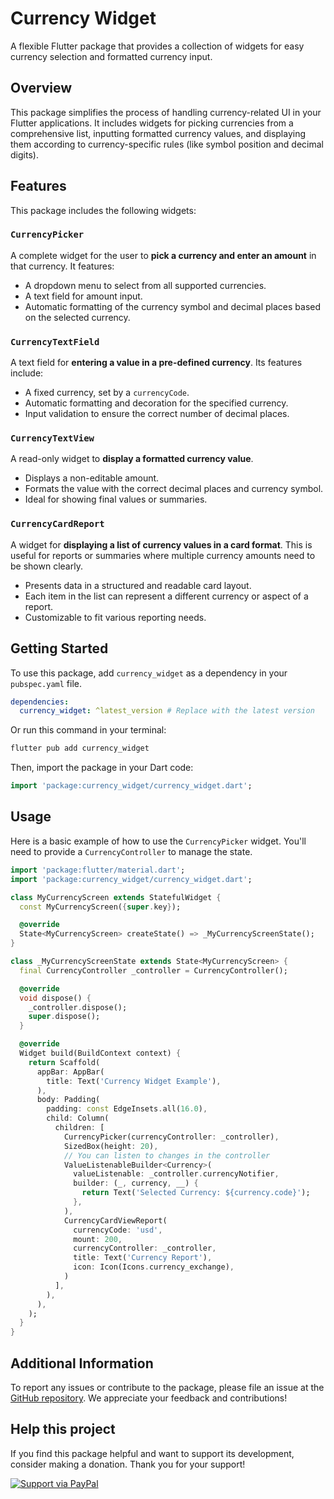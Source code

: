# Currency Widget

A flexible Flutter package that provides a collection of widgets for easy currency selection and formatted currency input.

## Overview

This package simplifies the process of handling currency-related UI in your Flutter applications. It includes widgets for picking currencies from a comprehensive list, inputting formatted currency values, and displaying them according to currency-specific rules (like symbol position and decimal digits).

## Features

This package includes the following widgets:

### `CurrencyPicker`
A complete widget for the user to **pick a currency and enter an amount** in that currency. It features:
*   A dropdown menu to select from all supported currencies.
*   A text field for amount input.
*   Automatic formatting of the currency symbol and decimal places based on the selected currency.

### `CurrencyTextField`
A text field for **entering a value in a pre-defined currency**. Its features include:
*   A fixed currency, set by a `currencyCode`.
*   Automatic formatting and decoration for the specified currency.
*   Input validation to ensure the correct number of decimal places.

### `CurrencyTextView`
A read-only widget to **display a formatted currency value**.
*   Displays a non-editable amount.
*   Formats the value with the correct decimal places and currency symbol.
*   Ideal for showing final values or summaries.

### `CurrencyCardReport`
A widget for **displaying a list of currency values in a card format**. This is useful for reports or summaries where multiple currency amounts need to be shown clearly.
*   Presents data in a structured and readable card layout.
*   Each item in the list can represent a different currency or aspect of a report.
*   Customizable to fit various reporting needs.



## Getting Started

To use this package, add `currency_widget` as a dependency in your `pubspec.yaml` file.

```yaml
dependencies:
  currency_widget: ^latest_version # Replace with the latest version
```

Or run this command in your terminal:

```bash
flutter pub add currency_widget
```

Then, import the package in your Dart code:
```dart
import 'package:currency_widget/currency_widget.dart';
```

## Usage

Here is a basic example of how to use the `CurrencyPicker` widget. You'll need to provide a `CurrencyController` to manage the state.

```dart
import 'package:flutter/material.dart';
import 'package:currency_widget/currency_widget.dart';

class MyCurrencyScreen extends StatefulWidget {
  const MyCurrencyScreen({super.key});

  @override
  State<MyCurrencyScreen> createState() => _MyCurrencyScreenState();
}

class _MyCurrencyScreenState extends State<MyCurrencyScreen> {
  final CurrencyController _controller = CurrencyController();

  @override
  void dispose() {
    _controller.dispose();
    super.dispose();
  }

  @override
  Widget build(BuildContext context) {
    return Scaffold(
      appBar: AppBar(
        title: Text('Currency Widget Example'),
      ),
      body: Padding(
        padding: const EdgeInsets.all(16.0),
        child: Column(
          children: [
            CurrencyPicker(currencyController: _controller),
            SizedBox(height: 20),
            // You can listen to changes in the controller
            ValueListenableBuilder<Currency>(
              valueListenable: _controller.currencyNotifier,
              builder: (_, currency, __) {
                return Text('Selected Currency: ${currency.code}');
              },
            ),
            CurrencyCardViewReport(
              currencyCode: 'usd',
              mount: 200,
              currencyController: _controller,
              title: Text('Currency Report'),
              icon: Icon(Icons.currency_exchange),
            )
          ],
        ),
      ),
    );
  }
}
```

## Additional Information

To report any issues or contribute to the package, please file an issue at the [GitHub repository](https://github.com/your_username/currency_widget/issues). We appreciate your feedback and contributions!

## Help this project
If you find this package helpful and want to support its development, consider making a donation. Thank you for your support!

[![Support via PayPal](https://www.paypalobjects.com/webstatic/en_US/i/buttons/PP_logo_h_150x38.png)](https://www.paypal.com/paypalme/gonojuarez)